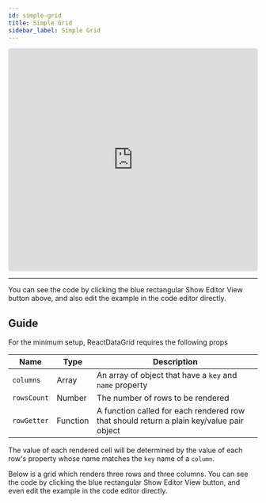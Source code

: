 ```yaml
---
id: simple-grid
title: Simple Grid
sidebar_label: Simple Grid
---
```

<iframe src="https://codesandbox.io/embed/5vy2q8owj4?autoresize=1&hidenavigation=1&view=preview" style="width:100%; height:450px; border:0; border-radius: 4px; " sandbox="allow-modals allow-forms allow-popups allow-scripts allow-same-origin"></iframe>

----
You can see the code by clicking the blue rectangular Show Editor View button above, and also edit the example in the code editor directly.

Guide
-----
For the minimum setup, ReactDataGrid requires the following props

Name | Type | Description 
--------- | ---- | ----------- 
`columns`| Array | An array of object that have a `key` and `name` property
`rowsCount`| Number | The number of rows to be rendered
`rowGetter`| Function|  A function called for each rendered row that should return a plain key/value pair object

The value of each rendered cell will be determined by the value of each row's property whose name matches the `key` name of a `column`.

Below is a grid which renders three rows and three columns. You can see 
the code by clicking the blue rectangular Show Editor View button, and even edit the example in the code editor directly. 
